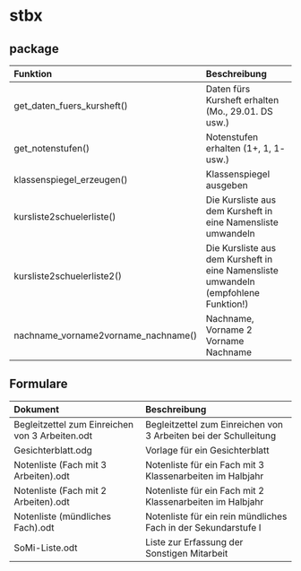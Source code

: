 # stbx

## package

| Funktion                            | Beschreibung                                                                        | 
|:------------------------------------|:------------------------------------------------------------------------------------|
| get_daten_fuers_kursheft()          | Daten fürs Kursheft erhalten (Mo., 29.01. DS usw.)                                  | 
| get_notenstufen()                   | Notenstufen erhalten (1+, 1, 1- usw.)                                               | 
| klassenspiegel_erzeugen()           | Klassenspiegel ausgeben                                                             | 
| kursliste2schuelerliste()           | Die Kursliste aus dem Kursheft in eine Namensliste umwandeln                        | 
| kursliste2schuelerliste2()          | Die Kursliste aus dem Kursheft in eine Namensliste umwandeln (empfohlene Funktion!) | 
| nachname_vorname2vorname_nachname() | Nachname, Vorname 2 Vorname Nachname                                                | 


## Formulare

| Dokument                                        | Beschreibung                                                     |
|:------------------------------------------------|:-----------------------------------------------------------------|
| Begleitzettel zum Einreichen von 3 Arbeiten.odt | Begleitzettel zum Einreichen von 3 Arbeiten bei der Schulleitung | 
| Gesichterblatt.odg                              | Vorlage für ein Gesichterblatt                                   | 
| Notenliste (Fach mit 3 Arbeiten).odt            | Notenliste für ein Fach mit 3 Klassenarbeiten im Halbjahr        | 
| Notenliste (Fach mit 2 Arbeiten).odt            | Notenliste für ein Fach mit 2 Klassenarbeiten im Halbjahr        | 
| Notenliste (mündliches Fach).odt                | Notenliste für ein rein mündliches Fach in der Sekundarstufe I   | 
| SoMi-Liste.odt                                  | Liste zur Erfassung der Sonstigen Mitarbeit                      |
